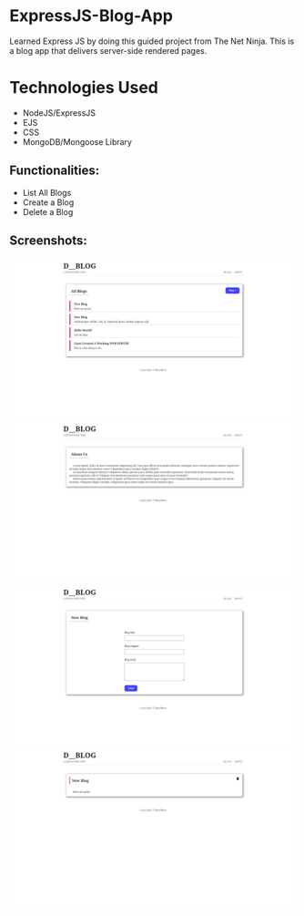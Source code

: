 # ExpressJS-Blog-App
Learned Express JS by doing this guided project from The Net Ninja. This is a blog app that delivers server-side rendered pages.

# Technologies Used
  - NodeJS/ExpressJS
  - EJS
  - CSS
  - MongoDB/Mongoose Library

## Functionalities:
  - List All Blogs
  - Create a Blog
  - Delete a Blog

## Screenshots:

![index page](/assets/screenshots/index.png)
![index page](/assets/screenshots/about.png)
![index page](/assets/screenshots/create.png)
![index page](/assets/screenshots/blog_details.png)



